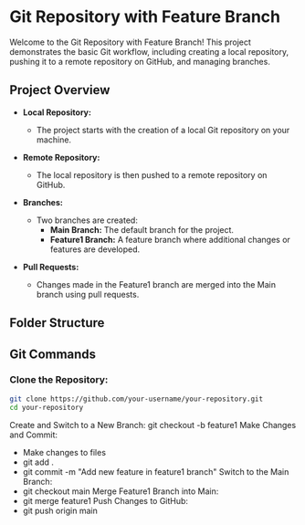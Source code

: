 # Git Repository with Feature Branch

Welcome to the Git Repository with Feature Branch! This project demonstrates the basic Git workflow, including creating a local repository, pushing it to a remote repository on GitHub, and managing branches.

## Project Overview

- **Local Repository:**
  - The project starts with the creation of a local Git repository on your machine.

- **Remote Repository:**
  - The local repository is then pushed to a remote repository on GitHub.

- **Branches:**
  - Two branches are created:
    - **Main Branch:** The default branch for the project.
    - **Feature1 Branch:** A feature branch where additional changes or features are developed.

- **Pull Requests:**
  - Changes made in the Feature1 branch are merged into the Main branch using pull requests.

## Folder Structure


## Git Commands

### Clone the Repository:

```bash
git clone https://github.com/your-username/your-repository.git
cd your-repository
```
Create and Switch to a New Branch: git checkout -b feature1
Make Changes and Commit: 
- Make changes to files
- git add .
- git commit -m "Add new feature in feature1 branch"
Switch to the Main Branch:
- git checkout main
Merge Feature1 Branch into Main:
- git merge feature1
Push Changes to GitHub:
- git push origin main
